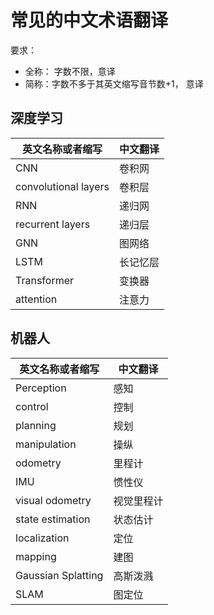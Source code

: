 # 常见的中文术语翻译
要求：
- 全称： 字数不限，意译
- 简称：字数不多于其英文缩写音节数+1， 意译

## 深度学习
| 英文名称或者缩写        | 中文翻译 |
|----------------------|---------|
| CNN                  | 卷积网   |
| convolutional layers | 卷积层   |
| RNN                  | 递归网   |
| recurrent layers     | 递归层   |
| GNN                  | 图网络   |
| LSTM                 | 长记忆层 |
| Transformer          | 变换器   |
| attention            | 注意力   |


## 机器人
| 英文名称或者缩写        | 中文翻译 |
|----------------------|---------|
| Perception           | 感知     |
| control              | 控制     |
| planning             | 规划     |
| manipulation         | 操纵     |
| odometry             | 里程计   |
| IMU                  | 惯性仪    |
| visual odometry      | 视觉里程计|
| state estimation     | 状态估计  |
| localization         | 定位     |
| mapping              | 建图     |
| Gaussian Splatting   | 高斯泼溅  |
| SLAM                 | 图定位   |


